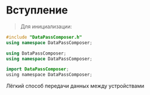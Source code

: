 # Вступление

> Для инициализации:


```cpp
#include "DataPassComposer.h"
using namespace DataPassComposer;
```

```csharp
using DataPassComposer;
using namespace DataPassComposer;
```

```java
import DataPassComposer;
using namespace DataPassComposer;
```

Лёгкий способ передачи данных между устройствами
